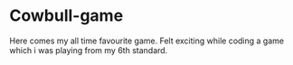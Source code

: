 # Cowbull-game
Here comes my all time favourite game. Felt exciting while coding a game which i was playing from my 6th standard.
